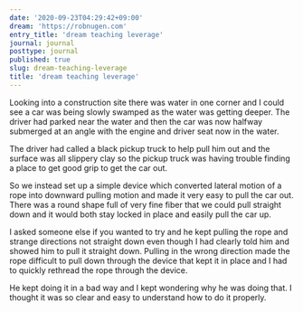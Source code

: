```yaml
---
date: '2020-09-23T04:29:42+09:00'
dream: 'https://robnugen.com'
entry_title: 'dream teaching leverage'
journal: journal
posttype: journal
published: true
slug: dream-teaching-leverage
title: 'dream teaching leverage'
---
```


<p class='dream'>Looking into a construction site there was water in one corner and I could see a car was being slowly swamped as the water was getting deeper.  The driver had parked near the water and then the car was now halfway submerged at an angle with the engine and driver seat now in the water.</p>

<p class='dream'>The driver had called a black pickup truck to help pull him out and the surface was all slippery clay so the pickup truck was having trouble finding a place to get good grip to get the car out.</p>

<p class='dream'>So we instead set up a simple device which converted lateral motion of a rope into downward pulling motion and made it very easy to pull the car out.  There was a round shape full of very fine fiber that we could pull straight down and it would both stay locked in place and easily pull the car up.</p>

<p class='dream'>I asked someone else if you wanted to try and he kept pulling the rope and strange directions not straight down even though I had clearly told him and showed him to pull it straight down.  Pulling in the wrong direction made the rope difficult to pull down through the device that kept it in place and I had to quickly rethread the rope through the device.</p>

<p class='dream'>He kept doing it in a bad way and I kept wondering why he was doing that.  I thought it was so clear and easy to understand how to do it properly.
</p>
